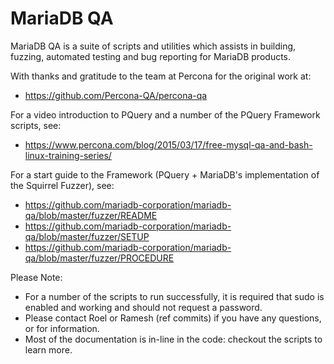 MariaDB QA
==================================================================================

MariaDB QA is a suite of scripts and utilities which assists in building, fuzzing, automated testing and bug reporting for MariaDB products.

With thanks and gratitude to the team at Percona for the original work at:
* https://github.com/Percona-QA/percona-qa

For a video introduction to PQuery and a number of the PQuery Framework scripts, see:
* https://www.percona.com/blog/2015/03/17/free-mysql-qa-and-bash-linux-training-series/

For a start guide to the Framework (PQuery + MariaDB's implementation of the Squirrel Fuzzer), see:
* https://github.com/mariadb-corporation/mariadb-qa/blob/master/fuzzer/README
* https://github.com/mariadb-corporation/mariadb-qa/blob/master/fuzzer/SETUP
* https://github.com/mariadb-corporation/mariadb-qa/blob/master/fuzzer/PROCEDURE

Please Note: 
* For a number of the scripts to run successfully, it is required that sudo is enabled and working and should not request a password.
* Please contact Roel or Ramesh (ref commits) if you have any questions, or for information.
* Most of the documentation is in-line in the code: checkout the scripts to learn more.
